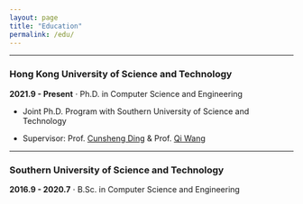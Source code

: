 ```yaml
---
layout: page
title: "Education"
permalink: /edu/
---
```

---
### Hong Kong University of Science and Technology
**2021.9 - Present** $\cdot$ Ph.D. in Computer Science and Engineering

- Joint Ph.D. Program with Southern University of Science and Technology
	
- Supervisor: Prof. [Cunsheng Ding](https://seng.hkust.edu.hk/about/people/faculty/cunsheng-ding) & Prof. [Qi Wang](https://faculty.sustech.edu.cn/wangqi/en/)

---
### Southern University of Science and Technology
**2016.9 - 2020.7** $\cdot$ B.Sc. in Computer Science and Engineering

